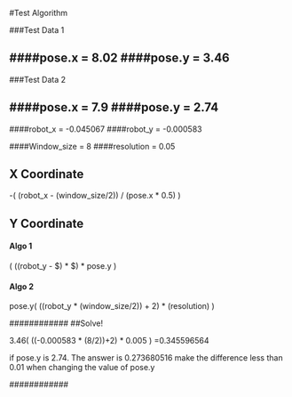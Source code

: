 #Test Algorithm

###Test Data 1

####pose.x = 8.02
####pose.y = 3.46
-
###Test Data 2

####pose.x = 7.9
####pose.y = 2.74
-

####robot_x = -0.045067
####robot_y = -0.000583

####Window_size = 8
####resolution = 0.05


## X Coordinate
-( (robot_x - (window_size/2)) / (pose.x * 0.5) )

## Y Coordinate

#### Algo 1
( ((robot_y - $) * $) * pose.y )

#### Algo 2
pose.y( ((robot_y * (window_size/2)) + 2) * (resolution) )



############
##Solve!

3.46( ((-0.000583 * (8/2))+2) * 0.005 )
=0.345596564

if pose.y is 2.74. The answer is 0.273680516
make the difference less than 0.01 when changing the value of pose.y


############
